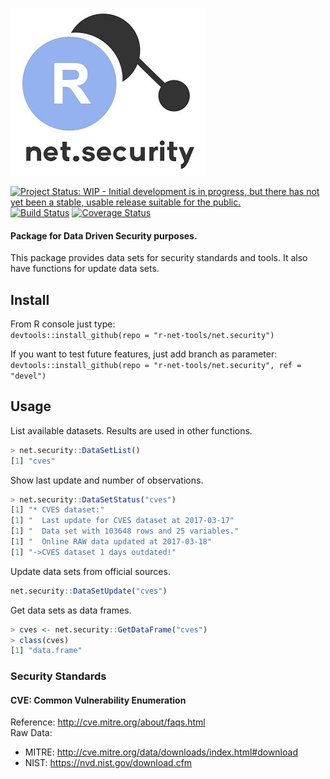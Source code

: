 ![Alt text](inst/img/net.security.tiny.jpg?raw=true "net.security")

[![Project Status: WIP - Initial development is in progress, but there has not yet been a stable, usable release suitable for the public.](http://www.repostatus.org/badges/latest/wip.svg)](http://www.repostatus.org/#wip) 
[![Build Status](https://travis-ci.org/r-net-tools/net.security.svg?branch=master)](https://travis-ci.org/r-net-tools/net.security) 
[![Coverage Status](https://coveralls.io/repos/github/r-net-tools/net.security/badge.svg?branch=master)](https://coveralls.io/github/r-net-tools/net.security?branch=master)


#### Package for Data Driven Security purposes.

This package provides data sets for security standards and tools. It also have functions for update data sets.

## Install

From R console just type:  
`devtools::install_github(repo = "r-net-tools/net.security")`  

If you want to test future features, just add branch as parameter:  
`devtools::install_github(repo = "r-net-tools/net.security", ref = "devel")`  

## Usage

List available datasets. Results are used in other functions.
```r
> net.security::DataSetList()
[1] "cves"
```

Show last update and number of observations.    
```r
> net.security::DataSetStatus("cves")
[1] "* CVES dataset:"
[1] "  Last update for CVES dataset at 2017-03-17"
[1] "  Data set with 103648 rows and 25 variables."
[1] "  Online RAW data updated at 2017-03-18"
[1] "->CVES dataset 1 days outdated!"
```

Update data sets from official sources.  
```r
net.security::DataSetUpdate("cves")
```

Get data sets as data frames.  
```r
> cves <- net.security::GetDataFrame("cves")
> class(cves)
[1] "data.frame"

```

### Security Standards
#### CVE: Common Vulnerability Enumeration
Reference: http://cve.mitre.org/about/faqs.html  
Raw Data:
 - MITRE: http://cve.mitre.org/data/downloads/index.html#download
 - NIST: https://nvd.nist.gov/download.cfm  
